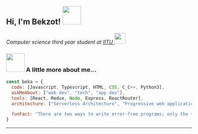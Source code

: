 <h2> Hi, I'm Bekzot! <img src="https://media.giphy.com/media/mGcNjsfWAjY5AEZNw6/giphy.gif" width="50"></h2>
<p><em>Computer science third year student at <a href="https://iitu.edu.kz/en/">IITU </a> <img src="https://media.giphy.com/media/fYSnHlufseco8Fh93Z/giphy.gif" width="30">
</em></p>

### <img src="https://media.giphy.com/media/VgCDAzcKvsR6OM0uWg/giphy.gif" width="50"> A little more about me...  

```javascript
const beka = {
  code: [Javascript, Typescript, HTML, CSS, C_C++, Python3],
  askMeAbout: ["web dev", "tech", "app dev"],
  tools: [React, Redux, Node, Express, ReactRouter],
  architecture: ["Serverless Architecture", "Progressive web applications", "Single page applications"],

  funFact: "There are two ways to write error-free programs; only the third one works"
}
```

---
